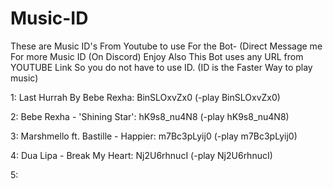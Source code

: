 # Music-ID
These are Music ID's From Youtube to use For the Bot-
(Direct Message me For more Music ID (On Discord) 
Enjoy Also This Bot uses any URL from YOUTUBE Link
So you do not have to use ID. (ID is the Faster Way to play music)

1: Last Hurrah By Bebe Rexha: BinSLOxvZx0 (-play BinSLOxvZx0)

2: Bebe Rexha - 'Shining Star': hK9s8_nu4N8 (-play hK9s8_nu4N8)

3: Marshmello ft. Bastille - Happier: m7Bc3pLyij0 (-play m7Bc3pLyij0)

4: Dua Lipa - Break My Heart: Nj2U6rhnucI (-play Nj2U6rhnucI)

5:
